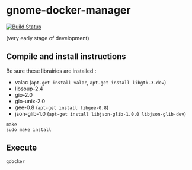 # gnome-docker-manager

[![Build Status](https://travis-ci.com/lcallarec/gnome-docker-manager.svg?token=y2yRMecfAVSqyoW4PUq8)](https://travis-ci.com/lcallarec/gnome-docker-manager)

(very early stage of development)

## Compile and install instructions

Be sure these librairies are installed :

* valac (`apt-get install valac`, `apt-get install libgtk-3-dev`)
* libsoup-2.4
* gio-2.0
* gio-unix-2.0
* gee-0.8 (`apt-get install libgee-0.8`)
* json-glib-1.0 (`apt-get install libjson-glib-1.0.0 libjson-glib-dev`)

```
make
sudo make install
```

## Execute
```
gdocker
```

